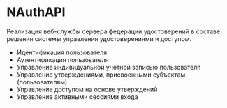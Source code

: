 # NAuthAPI
Реализация веб-службы сервера федерации удостоверений в составе решения системы управления удостоверениями и доступом.
* Идентификация пользователя
* Аутентификация пользователя
* Управление индивидуальной учётной записью пользователя
*	Управление утверждениями, присвоенными субъектам (пользователям)
* Управление доступом на основе утверждений
*	Управление активными сессиями входа
